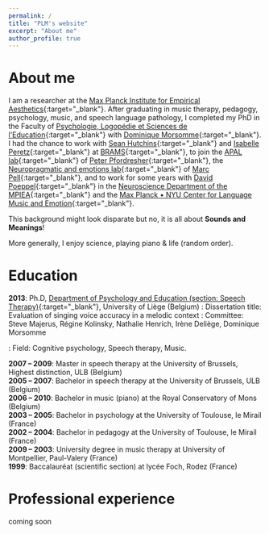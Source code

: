 ```yaml
---
permalink: /
title: "PLM's website"
excerpt: "About me"
author_profile: true
---
```

About me
======

I am a researcher at the [Max Planck Institute for Empirical Aesthetics](https://www.aesthetics.mpg.de/){:target="_blank"}. After graduating in music therapy, pedagogy, psychology, music, and speech language pathology, I completed my PhD in the Faculty of [Psychologie, Logopédie et Sciences de l'Education](https://www.fplse.uliege.be/cms/c_4037467/en/faculte-de-psychologie-logo-et-sc-de-l-education){:target="_blank"} with [Dominique Morsomme](https://www.fplse.uliege.be/cms/c_4037487/fr/psy-repertoire?uid=U210260){:target="_blank"}. I had the chance to work with [Sean Hutchins](https://scholar.google.com/citations?hl=de&user=urefqeoAAAAJ){:target="_blank"} and [Isabelle Peretz](https://scholar.google.com/citations?hl=de&user=nQyfzPoAAAAJ){:target="_blank"} at [BRAMS](https://brams.org/){:target="_blank"}, to join the [APAL lab](https://ubwp.buffalo.edu/apal-pfordresher/){:target="_blank"} of [Peter Pfordresher](https://scholar.google.com/citations?user=IK_ZAcYAAAAJ&hl=de){:target="_blank"}, the [Neuropragmatic and emotions lab](]https://www.mcgill.ca/pell_lab/){:target="_blank"} of [Marc Pell](https://scholar.google.com/citations?hl=de&user=gKZxfasAAAAJ){:target="_blank"}, and to work for some years with [David Poeppel](https://scholar.google.com/citations?hl=de&user=9EyT1mYAAAAJ){:target="_blank"} in the [Neuroscience Department of the MPIEA](https://www.aesthetics.mpg.de/en/research/former-departments/department-of-neuroscience.html){:target="_blank"} and the [Max Planck • NYU Center for Language Music and Emotion](https://clame.nyu.edu/){:target="_blank"}.

This background might look disparate but no, it is all about **Sounds and Meanings**!

More generally, I enjoy science, playing piano & life (random order).

Education
======
**2013**: Ph.D, [Department of Psychology and Education (section: Speech Therapy)](https://www.fplse.uliege.be/cms/c_4037467/en/faculte-de-psychologie-logo-et-sc-de-l-education){:target="_blank"}, University of Liège (Belgium)
: Dissertation title: Evaluation of singing voice accuracy in a melodic context
: Committee: Steve Majerus, Régine Kolinsky, Nathalie Henrich, Irène Deliège, Dominique Morsomme

: Field: Cognitive psychology, Speech therapy, Music.

**2007 – 2009**: Master in speech therapy at the University of Brussels, Highest distinction, ULB (Belgium)<br />
**2005 – 2007**: Bachelor in speech therapy at the University of Brussels, ULB (Belgium)<br />
**2006 – 2010**: Bachelor in music (piano) at the Royal Conservatory of Mons (Belgium)<br />
**2003 – 2005**: Bachelor in psychology at the University of Toulouse, le Mirail (France)<br />
**2002 – 2004**: Bachelor in pedagogy at the University of Toulouse, le Mirail (France)<br />
**2009 – 2003**: University degree in music therapy at University of Montpellier, Paul-Valery (France)<br />
**1999**: Baccalauréat (scientific section) at lycée Foch, Rodez (France)


Professional experience
======
coming soon
